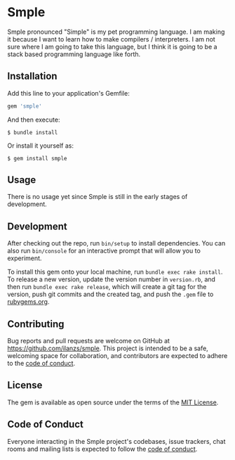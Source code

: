 # Smple

Smple pronounced "Simple" is my pet programming language. I am making it because I want to
learn how to make compilers / interpreters. I am not sure where I am going to take this language,
but I think it is going to be a stack based programming language like forth.

## Installation

Add this line to your application's Gemfile:

```ruby
gem 'smple'
```

And then execute:

    $ bundle install

Or install it yourself as:

    $ gem install smple

## Usage

There is no usage yet since Smple is still in the early stages of development.

## Development

After checking out the repo, run `bin/setup` to install dependencies. You can also run `bin/console` for an interactive prompt that will allow you to experiment.

To install this gem onto your local machine, run `bundle exec rake install`. To release a new version, update the version number in `version.rb`, and then run `bundle exec rake release`, which will create a git tag for the version, push git commits and the created tag, and push the `.gem` file to [rubygems.org](https://rubygems.org).

## Contributing

Bug reports and pull requests are welcome on GitHub at https://github.com/ilanzs/smple. This project is intended to be a safe, welcoming space for collaboration, and contributors are expected to adhere to the [code of conduct](https://github.com/ilanzs/smple/blob/master/CODE_OF_CONDUCT.md).

## License

The gem is available as open source under the terms of the [MIT License](https://opensource.org/licenses/MIT).

## Code of Conduct

Everyone interacting in the Smple project's codebases, issue trackers, chat rooms and mailing lists is expected to follow the [code of conduct](https://github.com/ilanzs/smple/blob/master/CODE_OF_CONDUCT.md).
